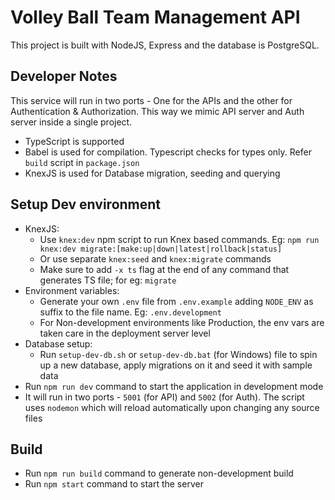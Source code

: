 # Volley Ball Team Management API

This project is built with NodeJS, Express and the database is PostgreSQL.

## Developer Notes

This service will run in two ports - One for the APIs and the other for Authentication & Authorization. This way we mimic API server and Auth server inside a single project.

- TypeScript is supported
- Babel is used for compilation. Typescript checks for types only. Refer `build` script in `package.json`
- KnexJS is used for Database migration, seeding and querying

## Setup Dev environment

- KnexJS:
  - Use `knex:dev` npm script to run Knex based commands. Eg: `npm run knex:dev migrate:[make:up|down|latest|rollback|status]`
  - Or use separate `knex:seed` and `knex:migrate` commands
  - Make sure to add `-x ts` flag at the end of any command that generates TS file; for eg: `migrate`
- Environment variables:
  - Generate your own `.env` file from `.env.example` adding `NODE_ENV` as suffix to the file name. Eg: `.env.development`
  - For Non-development environments like Production, the env vars are taken care in the deployment server level
- Database setup:
  - Run `setup-dev-db.sh` or `setup-dev-db.bat` (for Windows) file to spin up a new database, apply migrations on it and seed it with sample data
- Run `npm run dev` command to start the application in development mode
- It will run in two ports - `5001` (for API) and `5002` (for Auth). The script uses `nodemon` which will reload automatically upon changing any source files

## Build

- Run `npm run build` command to generate non-development build
- Run `npm start` command to start the server
